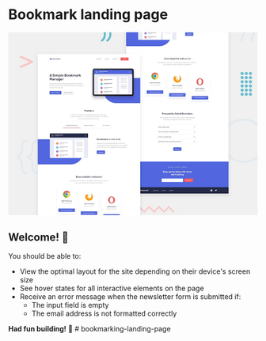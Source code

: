 # Bookmark landing page

![Design preview for the Bookmark landing page coding challenge](./design/desktop-preview.jpg)

## Welcome! 👋

You should be able to:

- View the optimal layout for the site depending on their device's screen size
- See hover states for all interactive elements on the page
- Receive an error message when the newsletter form is submitted if:
  - The input field is empty
  - The email address is not formatted correctly

**Had fun building!** 🚀
#   b o o k m a r k i n g - l a n d i n g - p a g e 
 
 